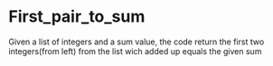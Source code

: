 # First_pair_to_sum

Given a list of integers and a sum value, the code return the first two integers(from left) from the list wich added up equals the given sum

